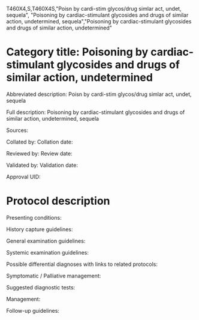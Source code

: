 T460X4,S,T460X4S,"Poisn by cardi-stim glycos/drug simlar act, undet, sequela", "Poisoning by cardiac-stimulant glycosides and drugs of similar action, undetermined, sequela","Poisoning by cardiac-stimulant glycosides and drugs of similar action, undetermined"
# Category title: Poisoning by cardiac-stimulant glycosides and drugs of similar action, undetermined

Abbreviated description: Poisn by cardi-stim glycos/drug simlar act, undet, sequela

Full description: Poisoning by cardiac-stimulant glycosides and drugs of similar action, undetermined, sequela

Sources:

Collated by:
Collation date:

Reviewed by:
Review date:

Validated by:
Validation date:

Approval UID:

# Protocol description

Presenting conditions:

History capture guidelines:

General examination guidelines:

Systemic examination guidelines:

Possible differential diagnoses with links to related protocols:

Symptomatic / Palliative management:

Suggested diagnostic tests:

Management:

Follow-up guidelines:
